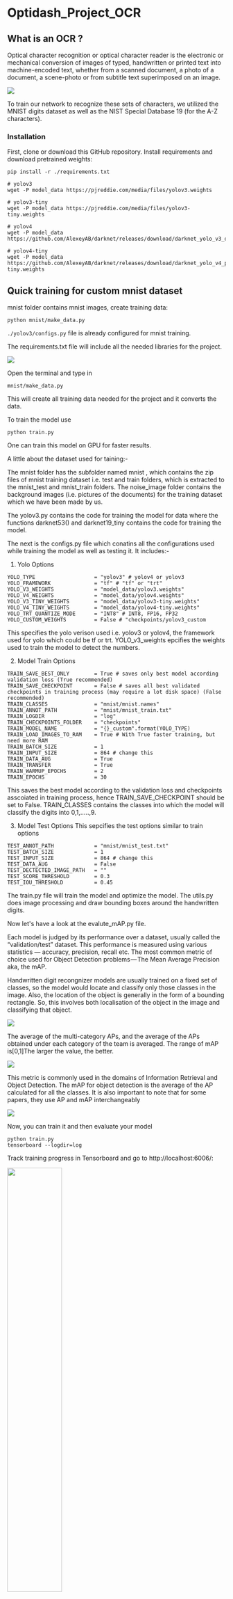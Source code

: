 # Optidash_Project_OCR

## What is an OCR ? 
Optical character recognition or optical character reader is the electronic or mechanical conversion of images of typed, handwritten or printed text into machine-encoded text, whether from a scanned document, a photo of a document, a scene-photo or from subtitle text superimposed on an image.

![](Displayimages/image_1.jpeg)


To train our network to recognize these sets of characters, we utilized the MNIST digits dataset as well as the NIST Special Database 19 (for the A-Z characters).

### Installation
First, clone or download this GitHub repository. Install requirements and download pretrained weights:

```
pip install -r ./requirements.txt

# yolov3
wget -P model_data https://pjreddie.com/media/files/yolov3.weights

# yolov3-tiny
wget -P model_data https://pjreddie.com/media/files/yolov3-tiny.weights

# yolov4
wget -P model_data https://github.com/AlexeyAB/darknet/releases/download/darknet_yolo_v3_optimal/yolov4.weights

# yolov4-tiny
wget -P model_data https://github.com/AlexeyAB/darknet/releases/download/darknet_yolo_v4_pre/yolov4-tiny.weights
```
## Quick training for custom mnist dataset
mnist folder contains mnist images, create training data:
```
python mnist/make_data.py
```
`./yolov3/configs.py` file is already configured for mnist training.

The requirements.txt file will include all the needed libraries for the project.

![](Displayimages/Requirements.jpeg)

Open the terminal and type in 
```
mnist/make_data.py
```
This will create all training data needed for the project and it converts the data.

To train the model use 
```
python train.py
```
One can train this model on GPU for faster results.



A little about the dataset used for taining:-

The mnist folder has the subfolder named mnist , which contains the zip files of mnist training dataset i.e. test and train folders, which is extracted to the mnist_test and mnist_train folders.
The noise_image folder contains the background images (i.e. pictures of the documents) for the training dataset which we have been made by us.


The yolov3.py contains the code for training the model for data where the functions darknet53() and darknet19_tiny contains the code for training the model.


The next is the configs.py file which conatins all the configurations used while training the model as well as testing it. It includes:-

1. Yolo Options
```
YOLO_TYPE                   = "yolov3" # yolov4 or yolov3
YOLO_FRAMEWORK              = "tf" # "tf" or "trt"
YOLO_V3_WEIGHTS             = "model_data/yolov3.weights"
YOLO_V4_WEIGHTS             = "model_data/yolov4.weights"
YOLO_V3_TINY_WEIGHTS        = "model_data/yolov3-tiny.weights"
YOLO_V4_TINY_WEIGHTS        = "model_data/yolov4-tiny.weights"
YOLO_TRT_QUANTIZE_MODE      = "INT8" # INT8, FP16, FP32
YOLO_CUSTOM_WEIGHTS         = False # "checkpoints/yolov3_custom

```
This specifies the yolo verison used i.e. yolov3 or yolov4, the framework used for yolo which could be tf or trt. 
YOLO_v3_weights epcifies the weights used to train the model to detect the numbers.

2. Model Train Options
```
TRAIN_SAVE_BEST_ONLY        = True # saves only best model according validation loss (True recommended)
TRAIN_SAVE_CHECKPOINT       = False # saves all best validated checkpoints in training process (may require a lot disk space) (False recommended)
TRAIN_CLASSES               = "mnist/mnist.names"
TRAIN_ANNOT_PATH            = "mnist/mnist_train.txt"
TRAIN_LOGDIR                = "log"
TRAIN_CHECKPOINTS_FOLDER    = "checkpoints"
TRAIN_MODEL_NAME            = "{}_custom".format(YOLO_TYPE)
TRAIN_LOAD_IMAGES_TO_RAM    = True # With True faster training, but need more RAM
TRAIN_BATCH_SIZE            = 1
TRAIN_INPUT_SIZE            = 864 # change this
TRAIN_DATA_AUG              = True
TRAIN_TRANSFER              = True
TRAIN_WARMUP_EPOCHS         = 2
TRAIN_EPOCHS                = 30

```

This saves the best model according to the validation loss and checkpoints asscoiated in training process, hence TRAIN_SAVE_CHECKPOINT should be set to False.
TRAIN_CLASSES contains the classes into which the model will classify the digits into 0,1,.....,9.

3. Model Test Options
This sepcifies the test options similar to train options
```
TEST_ANNOT_PATH             = "mnist/mnist_test.txt"
TEST_BATCH_SIZE             = 1
TEST_INPUT_SIZE             = 864 # change this
TEST_DATA_AUG               = False
TEST_DECTECTED_IMAGE_PATH   = ""
TEST_SCORE_THRESHOLD        = 0.3
TEST_IOU_THRESHOLD          = 0.45

```

The train.py file will train the model and optimize the model. The utils.py does image processing and draw bounding boxes around the handwritten digits.


Now let's have a look at the evalute_mAP.py file.

Each model is judged by its performance over a dataset, usually called the “validation/test” dataset. This performance is measured using various statistics — accuracy, precision, recall etc.
The most common metric of choice used for Object Detection problems — The Mean Average Precision aka, the mAP.

Handwritten digit recongnizer models are usually trained on a fixed set of classes, so the model would locate and classify only those classes in the image.
Also, the location of the object is generally in the form of a bounding rectangle.
So, this involves both localisation of the object in the image and classifying that object.

![](Displayimages/localisation.png)


The average of the multi-category APs, and the average of the APs obtained under each category of the team is averaged. The range of mAP is[0,1]The larger the value, the better.


![](Displayimages/localisation_1.png)

This metric is commonly used in the domains of Information Retrieval and Object Detection. The mAP for object detection is the average of the AP calculated for all the classes. It is also important to note that for some papers, they use AP and mAP interchangeably

![](Displayimages/cmd_prompt.jpeg)



Now, you can train it and then evaluate your model
```
python train.py
tensorboard --logdir=log
```
Track training progress in Tensorboard and go to http://localhost:6006/:

<p>
    <img width="50%" src="Displayimages/Tensorflow_1.jpeg" style="max-width:100%;"></a>
</p>

<p>
    <img width="50%" src="Displayimages/Tensorflow_2.jpeg" style="max-width:100%;"></a>
</p>

<p>
    <img width="50%" src="Displayimages/Tensorflow_3.jpeg" style="max-width:100%;"></a>
</p>

<p>
    <img width="50%" src="Displayimages/Tensorflow_4.jpeg" style="max-width:100%;"></a>
</p>

<p>
    <img width="50%" src="Displayimages/Tensorflow_5.jpeg" style="max-width:100%;"></a>
</p>



#### The handwritten digits from a jpeg file are recognised as follows 

<p>
    <img width="100%" src="Displayimages/output_1_document.jpeg" style="max-width:100%;"></a>
</p>



